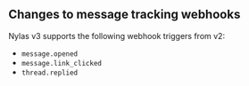 ## Changes to message tracking webhooks

Nylas v3 supports the following webhook triggers from v2:

- `message.opened`
- `message.link_clicked`
- `thread.replied`
